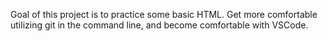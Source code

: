 Goal of this project is to practice some basic HTML. Get more comfortable utilizing git in the command line, and become comfortable with VSCode.